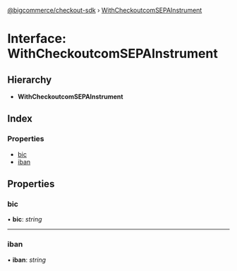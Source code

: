 [@bigcommerce/checkout-sdk](../README.md) › [WithCheckoutcomSEPAInstrument](withcheckoutcomsepainstrument.md)

# Interface: WithCheckoutcomSEPAInstrument

## Hierarchy

* **WithCheckoutcomSEPAInstrument**

## Index

### Properties

* [bic](withcheckoutcomsepainstrument.md#bic)
* [iban](withcheckoutcomsepainstrument.md#iban)

## Properties

###  bic

• **bic**: *string*

___

###  iban

• **iban**: *string*
